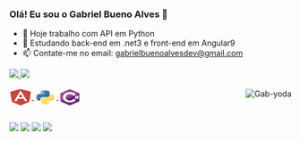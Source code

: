 ### Olá! Eu sou o Gabriel Bueno Alves 👋

- 🔭 Hoje trabalho com API em Python
- 🌱 Estudando back-end em .net3 e front-end em Angular9
- 📫 Contate-me no email: gabrielbuenoalvesdev@gmail.com

<div>
  <a href="https://github.com/gabrielbuenoalves">
  <img height="180em" src="https://github-readme-stats.vercel.app/api?username=gabrielbuenoalves&show_icons=true&theme=dracula&include_all_commits=true&count_private=true"/>
  <img height="180em" src="https://github-readme-stats.vercel.app/api/top-langs/?username=gabrielbuenoalves&layout=compact&langs_count=7&theme=dracula"/>
</div>
<div style="display: inline_block"><br>
  <img align="center" alt="Gab-An" height="30" width="40" src="https://raw.githubusercontent.com/devicons/devicon/master/icons/angularjs/angularjs-plain.svg">
  <img align="center" alt="Gab-Python" height="30" width="40" src="https://raw.githubusercontent.com/devicons/devicon/master/icons/python/python-original.svg">
  <img align="center" alt="Gab-Csharp" height="30" width="40" src="https://raw.githubusercontent.com/devicons/devicon/master/icons/csharp/csharp-original.svg">
  <img align="right" alt="Gab-yoda" src="https://cdn.discordapp.com/attachments/872234609897787395/872243115103256586/ezgif.com-gif-maker.gif">
</div>
  
  ##
 
<div> 
  <a href="https://www.instagram.com/bueno.dev/" target="_blank"><img src="https://img.shields.io/badge/-Instagram-%23E4405F?style=for-the-badge&logo=instagram&logoColor=white" target="_blank"></a>
 <a href="https://discord.gg/D968EeH7" target="_blank"><img src="https://img.shields.io/badge/Discord-7289DA?style=for-the-badge&logo=discord&logoColor=white" target="_blank"></a> 
  <a href = "mailto:gabrielbuenoalvesdev@gmail.com"><img src="https://img.shields.io/badge/-Gmail-%23333?style=for-the-badge&logo=gmail&logoColor=white" target="_blank"></a>
  <a href="https://www.linkedin.com/in/gabriel-bueno-alves-b74a0b18a/" target="_blank"><img src="https://img.shields.io/badge/-LinkedIn-%230077B5?style=for-the-badge&logo=linkedin&logoColor=white" target="_blank"></a> 
 

</div>
